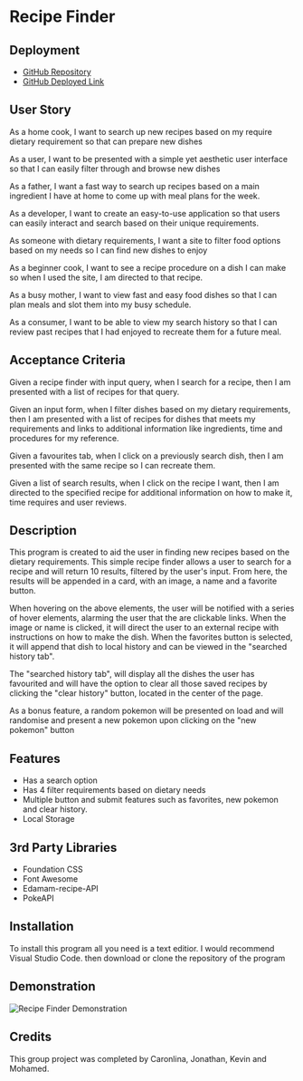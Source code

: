 # Recipe Finder

## Deployment

- [GitHub Repository](https://github.com/carolinatnp/recipe-app)
- [GitHub Deployed Link](https://jcarait.github.io/recipe-relish-app/)

## User Story

As a home cook, I want to search up new recipes based on my require dietary requirement so that can prepare new dishes

As a user, I want to be presented with a simple yet aesthetic user interface so that I can easily filter through and browse new dishes

As a father, I want a fast way to search up recipes based on a main ingredient I have at home to come up with meal plans for the week.

As a developer, I want to create an easy-to-use application so that users can easily interact and search based on their unique requirements.

As someone with dietary requirements, I want a site to filter food options based on my needs so I can find new dishes to enjoy

As a beginner cook, I want to see a recipe procedure on a dish I can make so when I used the site, I am directed to that recipe.

As a busy mother, I want to view fast and easy food dishes so that I can plan meals and slot them into my busy schedule.

As a consumer, I want to be able to view my search history so that I can review past recipes that I had enjoyed to recreate them for a future meal.

## Acceptance Criteria

Given a recipe finder with input query, when I search for a recipe, then I am presented with a list of recipes for that query.

Given an input form, when I filter dishes based on my dietary requirements, then I am presented with a list of recipes for dishes that meets my requirements and links to additional information like ingredients, time and procedures for my reference.

Given a favourites tab, when I click on a previously search dish, then I am presented with the same recipe so I can recreate them.

Given a list of search results, when I click on the recipe I want, then I am directed to the specified recipe for additional information on how to make it, time requires and user reviews.

## Description

This program is created to aid the user in finding new recipes based on the dietary requirements. This simple recipe finder allows a user to search for a recipe and will return 10 results, filtered by the user's input. From here, the results will be appended in a card, with an image, a name and a favorite button.

When hovering on the above elements, the user will be notified with a series of hover elements, alarming the user that the are clickable links. When the image or name is clicked, it will direct the user to an external recipe with instructions on how to make the dish. When the favorites button is selected, it will append that dish to local history and can be viewed in the "searched history tab".

The "searched history tab", will display all the dishes the user has favourited and will have the option to clear all those saved recipes by clicking the "clear history" button, located in the center of the page.

As a bonus feature, a random pokemon will be presented on load and will randomise and present a new pokemon upon clicking on the "new pokemon" button

## Features

- Has a search option
- Has 4 filter requirements based on dietary needs
- Multiple button and submit features such as favorites, new pokemon and clear history.
- Local Storage

## 3rd Party Libraries

- Foundation CSS
- Font Awesome
- Edamam-recipe-API
- PokeAPI

## Installation

To install this program all you need is a text editior. I would recommend Visual Studio Code. then download or clone the repository of the program

## Demonstration

![Recipe Finder Demonstration](./assets/images/recipe-relish.gif)

## Credits

This group project was completed by Caronlina, Jonathan, Kevin and Mohamed.
